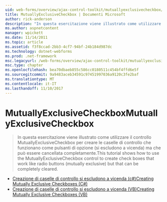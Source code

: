 ```yaml
---
uid: web-forms/overview/ajax-control-toolkit/mutuallyexclusivecheckbox/index
title: MutuallyExclusiveCheckbox | Documenti Microsoft
author: rick-anderson
description: "In questa esercitazione viene illustrato come utilizzare il controllo MutuallyExclusiveCheckbox per creare le caselle di controllo che funzionano come pulsanti di opzione (si escludono a vicenda) ma che può essere..."
ms.author: aspnetcontent
manager: wpickett
ms.date: 11/14/2011
ms.topic: article
ms.assetid: f3f8ccad-2bb3-4cf7-94bf-24b184d987dc
ms.technology: dotnet-webforms
ms.prod: .net-framework
msc.legacyurl: /web-forms/overview/ajax-control-toolkit/mutuallyexclusivecheckbox
msc.type: chapter
ms.openlocfilehash: bea70dbaeb855c586cc0180511c454bf4ffd6e5f
ms.sourcegitcommit: 9a9483aceb34591c97451997036a9120c3fe2baf
ms.translationtype: MT
ms.contentlocale: it-IT
ms.lasthandoff: 11/10/2017
---
```

<a name="mutuallyexclusivecheckbox"></a><span data-ttu-id="d9470-103">MutuallyExclusiveCheckbox</span><span class="sxs-lookup"><span data-stu-id="d9470-103">MutuallyExclusiveCheckbox</span></span>
====================
> <span data-ttu-id="d9470-104">In questa esercitazione viene illustrato come utilizzare il controllo MutuallyExclusiveCheckbox per creare le caselle di controllo che funzionano come pulsanti di opzione (si escludono a vicenda) ma che può essere cancellata completamente.</span><span class="sxs-lookup"><span data-stu-id="d9470-104">This tutorial shows how to use the MutuallyExclusiveCheckbox control to create check boxes that work like radio buttons (mutually exclusive) but that can be completely cleared.</span></span>


- [<span data-ttu-id="d9470-105">Creazione di caselle di controllo si escludono a vicenda (c#)</span><span class="sxs-lookup"><span data-stu-id="d9470-105">Creating Mutually Exclusive Checkboxes (C#)</span></span>](creating-mutually-exclusive-checkboxes-cs.md)
- [<span data-ttu-id="d9470-106">Creazione di caselle di controllo si escludono a vicenda (VB)</span><span class="sxs-lookup"><span data-stu-id="d9470-106">Creating Mutually Exclusive Checkboxes (VB)</span></span>](creating-mutually-exclusive-checkboxes-vb.md)
